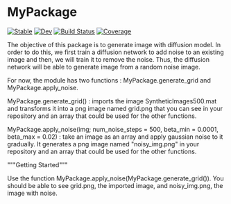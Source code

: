 # MyPackage

[![Stable](https://img.shields.io/badge/docs-stable-blue.svg)](https://paul-vdl.github.io/MyPackage.jl/stable/)
[![Dev](https://img.shields.io/badge/docs-dev-blue.svg)](https://paul-vdl.github.io/MyPackage.jl/dev/)
[![Build Status](https://github.com/paul-vdl/MyPackage.jl/actions/workflows/CI.yml/badge.svg?branch=master)](https://github.com/paul-vdl/MyPackage.jl/actions/workflows/CI.yml?query=branch%3Amaster)
[![Coverage](https://codecov.io/gh/paul-vdl/MyPackage.jl/branch/master/graph/badge.svg)](https://codecov.io/gh/paul-vdl/MyPackage.jl)

The objective of this package is to generate image with diffusion model. In order to do this, we first train a diffusion network to add noise to an existing image and then, we will train it to remove the noise. Thus, the diffusion network will be able to generate image from a random noise image.

For now, the module has two functions : MyPackage.generate_grid and MyPackage.apply_noise.

MyPackage.generate_grid() : imports the image SyntheticImages500.mat and transforms it into a png image named grid.png that you can see in your repository and an array that could be used for the other functions.

MyPackage.apply_noise(img; num_noise_steps = 500, beta_min = 0.0001, beta_max = 0.02) : take an image as an array and apply gaussian noise to it gradually. It generates a png image named "noisy_img.png" in your repository and an array that could be used for the other functions.

"""Getting Started"""

Use the function MyPackage.apply_noise(MyPackage.generate_grid()).
You should be able to see grid.png, the imported image, and noisy_img.png, the image with noise.
